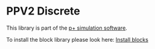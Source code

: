 # PPV2 Discrete
This library is part of the [p+ simulation software](https://github.com/Mynogs/PPV2-Simulation-System).

To install the block library please look here: [Install blocks](https://github.com/Mynogs/PPV2-Simulation-System/blob/master/README.md#install-blocks)
